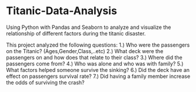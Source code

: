 # Titanic-Data-Analysis
Using Python with Pandas and Seaborn to analyze and visualize 
the relationship of different factors during the titanic disaster.


This project analyzed the following questions:
1.) Who were the passengers on the Titanic? (Ages,Gender,Class,..etc)
2.) What deck were the passengers on and how does that relate to their class?
3.) Where did the passengers come from?
4.) Who was alone and who was with family?
5.) What factors helped someone survive the sinking?
6.) Did the deck have an effect on passengers survival rate?
7.) Did having a family member increase the odds of surviving the crash?
